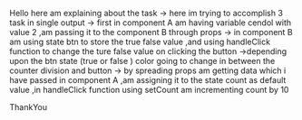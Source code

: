 Hello here am explaining about the task
-> here im trying to accomplish 3 task in single output
-> first in component A am having variable cendol with value 2 ,am passing it to the component B through props
-> in component B am using state btn to store the true false value ,and using handleClick function to change the ture false value on clicking the button
->depending upon the btn state (true or false ) color going to change in between the counter division and button
-> by spreading props am getting data which i have passed in component A ,am assigning it to the state count as default value ,in handleClick function using setCount am incrementing count by 10

ThankYou
